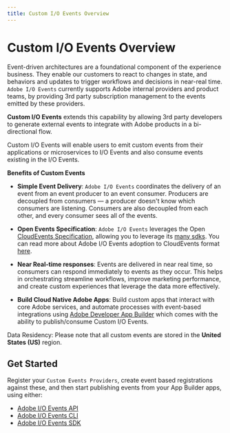 ```yaml
---
title: Custom I/O Events Overview
---
```


# Custom I/O Events Overview

Event-driven architectures are a foundational component of the experience business. They enable our customers to react to changes in state, and behaviors and updates to trigger workflows and decisions in near-real time. 
`Adobe I/O Events` currently supports Adobe internal providers and product teams, by providing 3rd party subscription management to the events emitted by these providers.

**Custom I/O Events** extends this capability by allowing 3rd party developers to generate external events to integrate with Adobe products in a bi-directional flow.  

Custom I/O Events will enable users to emit custom events from their applications or microservices to I/O Events and also consume events existing in the I/O Events.  

**Benefits of Custom Events** 

- **Simple Event Delivery**: 
`Adobe I/O Events` coordinates the delivery of an event from an event producer to an event consumer. 
Producers are decoupled from consumers — a producer doesn't know which consumers are listening. Consumers are also decoupled from each other, and every consumer sees all of the events.

- **Open Events Specification**:
`Adobe I/O Events` leverages the Open [CloudEvents Specification](https://cloudevents.io/), allowing you to leverage its [many sdks](https://github.com/cloudevents/spec#sdks).
You can read more about Adobe I/O Events adoption to CloudEvents format [here](https://medium.com/adobetech/adobe-io-events-adopts-cloudevents-format-c24d8acc20c5).

- **Near Real-time responses**: 
Events are delivered in near real time, so consumers can respond immediately to events as they occur. This helps in orchestrating streamline workflows, improve marketing performance, and create custom experiences that leverage the data more effectively. 

- **Build Cloud Native Adobe Apps**: 
Build custom apps that interact with core Adobe services, and automate processes with event-based integrations using [Adobe Developer App Builder](https://developer.adobe.com/app-builder/docs/overview/) which comes with the ability to publish/consume Custom I/O Events. 

<InlineAlert slots="title, text"/>

Data Residency:
Please note that all custom events are stored in the **United States (US)** region.  

## Get Started

Register your `Custom Events Providers`, create event based registrations against these, and then start publishing events from your App Builder apps, using either:
* [Adobe I/O Events API](../api/index.md)  
* [Adobe I/O Events CLI](../cli/index.md) 
* [Adobe I/O Events SDK](../sdk/index.md) 